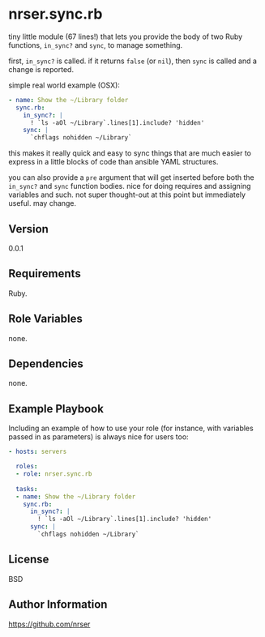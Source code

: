 nrser.sync.rb
=============

tiny little module (67 lines!) that lets you provide the body of two Ruby
functions, `in_sync?` and `sync`, to manage something.

first, `in_sync?` is called. if it returns `false` (or `nil`), then `sync` is
called and a change is reported.

simple real world example (OSX):

```yaml
- name: Show the ~/Library folder
  sync.rb:
    in_sync?: |
      ! `ls -aOl ~/Library`.lines[1].include? 'hidden'    
    sync: |
      `chflags nohidden ~/Library`
```

this makes it really quick and easy to sync things that are much easier to
express in a little blocks of code than ansible YAML structures.

you can also provide a `pre` argument that will get inserted before both the
`in_sync?` and `sync` function bodies. nice for doing requires and 
assigning variables and such. not super thought-out at this point but 
immediately useful. may change.

Version
-------

0.0.1

Requirements
------------

Ruby.

Role Variables
--------------

none.

Dependencies
------------

none.

Example Playbook
----------------

Including an example of how to use your role (for instance, with variables passed in as parameters) is always nice for users too:

```yaml
- hosts: servers

  roles:
  - role: nrser.sync.rb
  
  tasks:
  - name: Show the ~/Library folder
    sync.rb:
      in_sync?: |
        ! `ls -aOl ~/Library`.lines[1].include? 'hidden'    
      sync: |
        `chflags nohidden ~/Library`
```

License
-------

BSD

Author Information
------------------

<https://github.com/nrser>
